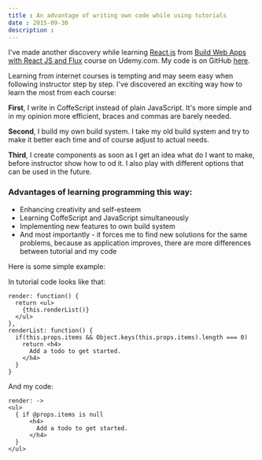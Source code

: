 ```yaml
---
title : An advantage of writing own code while using tutorials
date : 2015-09-30
description :
---
```


I've made another discovery while learning [React.js](https://facebook.github.io/react/) from [Build Web Apps with React JS and Flux](https://www.udemy.com/learn-and-understand-reactjs) course on Udemy.com. My code is on GitHub [here](https://github.com/Lori2Lori/TODO-list-React-with-Fire-Base).

Learning from internet courses is tempting and may seem easy when following instructor step by step. I've discovered an exciting way how to learn the most from each course:

**First**, I write in CoffeScript instead of plain JavaScript. It's more simple and in my opinion more efficient, braces and commas are barely needed.

**Second**, I build my own build system. I take my old build system and try to make it better each time and of course adjust to actual needs.

**Third**, I create components as soon as I get an idea what do I want to make, before instructor show how to od it. I also play with different options that can be used in the future.

### Advantages of learning programming this way:

- Enhancing creativity and self-esteem
- Learning CoffeScript and JavaScript simultaneously
- Implementing new features to own build system
- And most importantly - it forces me to find new solutions for the same problems, because as application improves, there are more differences between tutorial and my code

Here is some simple example:

In tutorial code looks like that:

```
render: function() {
  return <ul>
    {this.renderList()}
  </ul>
},
renderList: function() {
  if(this.props.items && Object.keys(this.props.items).length === 0)
    return <h4>
      Add a todo to get started.
    </h4>
  }
}
```

And my code:

```
render: ->
<ul>
  { if @props.items is null
      <h4>
        Add a todo to get started.
      </h4>
  }
</ul>
```
